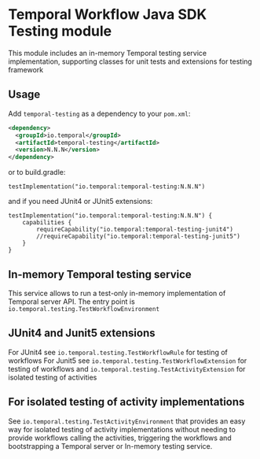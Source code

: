 # Temporal Workflow Java SDK Testing module

This module includes an in-memory Temporal testing service implementation,
supporting classes for unit tests and extensions for testing framework

## Usage

Add `temporal-testing` as a dependency to your `pom.xml`:
```xml
<dependency>
  <groupId>io.temporal</groupId>
  <artifactId>temporal-testing</artifactId>
  <version>N.N.N</version>
</dependency>
```

or to build.gradle:
```
testImplementation("io.temporal:temporal-testing:N.N.N")
```

and if you need JUnit4 or JUnit5 extensions:
```
testImplementation("io.temporal:temporal-testing:N.N.N") {
    capabilities {
        requireCapability("io.temporal:temporal-testing-junit4")
        //requireCapability("io.temporal:temporal-testing-junit5")
    }
}
```

## In-memory Temporal testing service 

This service allows to run a test-only in-memory implementation of Temporal server API.
The entry point is `io.temporal.testing.TestWorkflowEnvironment`

## JUnit4 and Junit5 extensions

For JUnit4 see `io.temporal.testing.TestWorkflowRule` for testing of workflows
For Junit5 see `io.temporal.testing.TestWorkflowExtension` for testing of workflows 
and `io.temporal.testing.TestActivityExtension` for isolated testing of activities

## For isolated testing of activity implementations

See `io.temporal.testing.TestActivityEnvironment` that provides an easy way for isolated testing of
activity implementations without needing to provide workflows calling the activities, triggering the workflows
and bootstrapping a Temporal server or In-memory testing service.